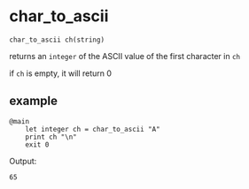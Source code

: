# char_to_ascii

```
char_to_ascii ch(string)
```

returns an `integer` of the ASCII value of the first character in `ch`

if `ch` is empty, it will return 0

## example
```
@main
	let integer ch = char_to_ascii "A"
	print ch "\n"
	exit 0
```

Output:
```
65
```
